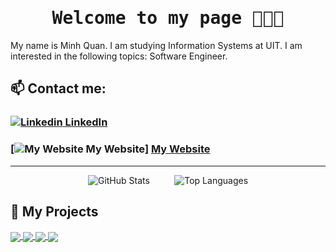 <h1 align='center'><samp><strong>Welcome to my page 👋👋👋</strong></samp></h1>

My name is Minh Quan. I am studying Information Systems at UIT. I am interested in the following topics: Software Engineer. <br>

## 📫 Contact me: 
### [![Linkedin](https://i.stack.imgur.com/gVE0j.png) LinkedIn](https://www.linkedin.com/in/v%C3%B5-minh-qu%C3%A2n-821704325/)  
### [![My Website]([https://i.stack.imgur.com/gVE0j.png](https://encrypted-tbn0.gstatic.com/images?q=tbn:ANd9GcTpF5FsSOVBpfQyEINmZSz6SgPmoZRIIhe40qUowc13d20hQf6zNbfyytS4DCYwPxu2w8o&usqp=CAU)) My Website] [My Website](https://quannotes.vercel.app)

---

<p align="center">
  <img src="https://github-readme-stats.vercel.app/api?username=MinhQuan805&&rank_icon=github&show_icons=true&theme=darcula" alt="GitHub Stats">
  &nbsp;&nbsp;&nbsp;&nbsp;&nbsp;&nbsp;&nbsp;&nbsp;
  <img src="https://github-readme-stats.vercel.app/api/top-langs/?username=MinhQuan805&hide=C++&layout=compact&theme=radical" alt="Top Languages">
</p>

## 🚀 My Projects
<a href="https://github.com/HungLyonLuudepythoin/webdev2025">
  <img align="center" src="https://github-readme-stats.vercel.app/api/pin/?username=HungLyonLuudepythoin&repo=webdev2025&theme=great-gatsby" />
</a>
<a href="https://github.com/MinhQuan805/PersonalWebFE">
  <img align="center" src="https://github-readme-stats.vercel.app/api/pin/?username=MinhQuan805&repo=PersonalWebFE&theme=great-gatsby" />
</a>
<a href="https://github.com/MinhQuan805/VietBookLM">
  <img align="center" src="https://github-readme-stats.vercel.app/api/pin/?username=MinhQuan805&repo=VietBookLM&theme=blue-green" />
</a>
<a href="https://github.com/MinhQuan805/Investo">
  <img align="center" src="https://github-readme-stats.vercel.app/api/pin/?username=MinhQuan805&repo=Investo&theme=tokyonight" />
</a>
